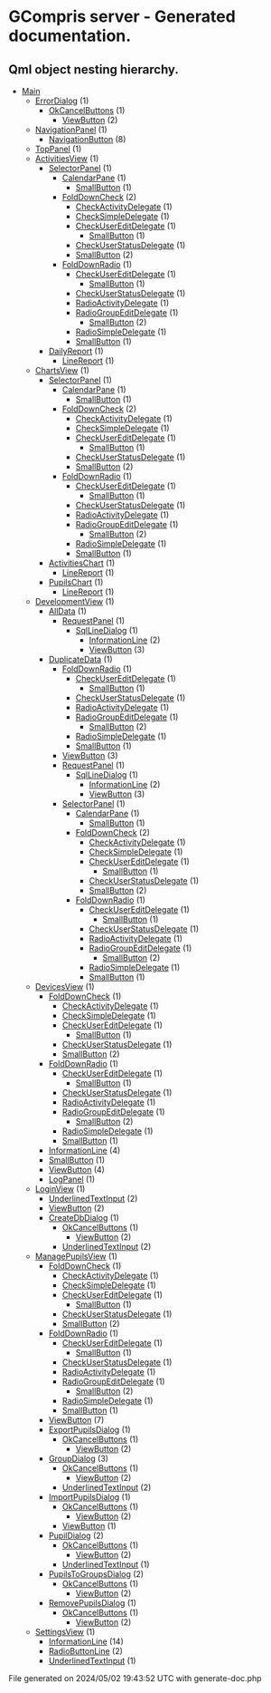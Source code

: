 # GCompris server - Generated documentation.
## Qml object nesting hierarchy.
  * [Main](.././Main.qml)
     * [ErrorDialog](.././dialogs/ErrorDialog.qml) (1)
         * [OkCancelButtons](.././components/OkCancelButtons.qml) (1)
             * [ViewButton](.././components/ViewButton.qml) (2)
     * [NavigationPanel](.././panels/NavigationPanel.qml) (1)
         * [NavigationButton](.././components/NavigationButton.qml) (8)
     * [TopPanel](.././panels/TopPanel.qml) (1)
     * [ActivitiesView](.././views/ActivitiesView.qml) (1)
         * [SelectorPanel](.././panels/SelectorPanel.qml) (1)
             * [CalendarPane](.././components/CalendarPane.qml) (1)
                 * [SmallButton](.././components/SmallButton.qml) (1)
             * [FoldDownCheck](.././components/FoldDownCheck.qml) (2)
                 * [CheckActivityDelegate](.././components/CheckActivityDelegate.qml) (1)
                 * [CheckSimpleDelegate](.././components/CheckSimpleDelegate.qml) (1)
                 * [CheckUserEditDelegate](.././components/CheckUserEditDelegate.qml) (1)
                     * [SmallButton](.././components/SmallButton.qml) (1)
                 * [CheckUserStatusDelegate](.././components/CheckUserStatusDelegate.qml) (1)
                 * [SmallButton](.././components/SmallButton.qml) (2)
             * [FoldDownRadio](.././components/FoldDownRadio.qml) (1)
                 * [CheckUserEditDelegate](.././components/CheckUserEditDelegate.qml) (1)
                     * [SmallButton](.././components/SmallButton.qml) (1)
                 * [CheckUserStatusDelegate](.././components/CheckUserStatusDelegate.qml) (1)
                 * [RadioActivityDelegate](.././components/RadioActivityDelegate.qml) (1)
                 * [RadioGroupEditDelegate](.././components/RadioGroupEditDelegate.qml) (1)
                     * [SmallButton](.././components/SmallButton.qml) (2)
                 * [RadioSimpleDelegate](.././components/RadioSimpleDelegate.qml) (1)
                 * [SmallButton](.././components/SmallButton.qml) (1)
         * [DailyReport](../views/details/DailyReport.qml) (1)
             * [LineReport](../views/details/LineReport.qml) (1)
     * [ChartsView](.././views/ChartsView.qml) (1)
         * [SelectorPanel](.././panels/SelectorPanel.qml) (1)
             * [CalendarPane](.././components/CalendarPane.qml) (1)
                 * [SmallButton](.././components/SmallButton.qml) (1)
             * [FoldDownCheck](.././components/FoldDownCheck.qml) (2)
                 * [CheckActivityDelegate](.././components/CheckActivityDelegate.qml) (1)
                 * [CheckSimpleDelegate](.././components/CheckSimpleDelegate.qml) (1)
                 * [CheckUserEditDelegate](.././components/CheckUserEditDelegate.qml) (1)
                     * [SmallButton](.././components/SmallButton.qml) (1)
                 * [CheckUserStatusDelegate](.././components/CheckUserStatusDelegate.qml) (1)
                 * [SmallButton](.././components/SmallButton.qml) (2)
             * [FoldDownRadio](.././components/FoldDownRadio.qml) (1)
                 * [CheckUserEditDelegate](.././components/CheckUserEditDelegate.qml) (1)
                     * [SmallButton](.././components/SmallButton.qml) (1)
                 * [CheckUserStatusDelegate](.././components/CheckUserStatusDelegate.qml) (1)
                 * [RadioActivityDelegate](.././components/RadioActivityDelegate.qml) (1)
                 * [RadioGroupEditDelegate](.././components/RadioGroupEditDelegate.qml) (1)
                     * [SmallButton](.././components/SmallButton.qml) (2)
                 * [RadioSimpleDelegate](.././components/RadioSimpleDelegate.qml) (1)
                 * [SmallButton](.././components/SmallButton.qml) (1)
         * [ActivitiesChart](../views/charts/ActivitiesChart.qml) (1)
             * [LineReport](../views/details/LineReport.qml) (1)
         * [PupilsChart](../views/charts/PupilsChart.qml) (1)
             * [LineReport](../views/details/LineReport.qml) (1)
     * [DevelopmentView](.././views/DevelopmentView.qml) (1)
         * [AllData](../views/datas/AllData.qml) (1)
             * [RequestPanel](.././panels/RequestPanel.qml) (1)
                 * [SqlLineDialog](.././dialogs/SqlLineDialog.qml) (1)
                     * [InformationLine](.././components/InformationLine.qml) (2)
                     * [ViewButton](.././components/ViewButton.qml) (3)
         * [DuplicateData](../views/datas/DuplicateData.qml) (1)
             * [FoldDownRadio](.././components/FoldDownRadio.qml) (1)
                 * [CheckUserEditDelegate](.././components/CheckUserEditDelegate.qml) (1)
                     * [SmallButton](.././components/SmallButton.qml) (1)
                 * [CheckUserStatusDelegate](.././components/CheckUserStatusDelegate.qml) (1)
                 * [RadioActivityDelegate](.././components/RadioActivityDelegate.qml) (1)
                 * [RadioGroupEditDelegate](.././components/RadioGroupEditDelegate.qml) (1)
                     * [SmallButton](.././components/SmallButton.qml) (2)
                 * [RadioSimpleDelegate](.././components/RadioSimpleDelegate.qml) (1)
                 * [SmallButton](.././components/SmallButton.qml) (1)
             * [ViewButton](.././components/ViewButton.qml) (3)
             * [RequestPanel](.././panels/RequestPanel.qml) (1)
                 * [SqlLineDialog](.././dialogs/SqlLineDialog.qml) (1)
                     * [InformationLine](.././components/InformationLine.qml) (2)
                     * [ViewButton](.././components/ViewButton.qml) (3)
             * [SelectorPanel](.././panels/SelectorPanel.qml) (1)
                 * [CalendarPane](.././components/CalendarPane.qml) (1)
                     * [SmallButton](.././components/SmallButton.qml) (1)
                 * [FoldDownCheck](.././components/FoldDownCheck.qml) (2)
                     * [CheckActivityDelegate](.././components/CheckActivityDelegate.qml) (1)
                     * [CheckSimpleDelegate](.././components/CheckSimpleDelegate.qml) (1)
                     * [CheckUserEditDelegate](.././components/CheckUserEditDelegate.qml) (1)
                         * [SmallButton](.././components/SmallButton.qml) (1)
                     * [CheckUserStatusDelegate](.././components/CheckUserStatusDelegate.qml) (1)
                     * [SmallButton](.././components/SmallButton.qml) (2)
                 * [FoldDownRadio](.././components/FoldDownRadio.qml) (1)
                     * [CheckUserEditDelegate](.././components/CheckUserEditDelegate.qml) (1)
                         * [SmallButton](.././components/SmallButton.qml) (1)
                     * [CheckUserStatusDelegate](.././components/CheckUserStatusDelegate.qml) (1)
                     * [RadioActivityDelegate](.././components/RadioActivityDelegate.qml) (1)
                     * [RadioGroupEditDelegate](.././components/RadioGroupEditDelegate.qml) (1)
                         * [SmallButton](.././components/SmallButton.qml) (2)
                     * [RadioSimpleDelegate](.././components/RadioSimpleDelegate.qml) (1)
                     * [SmallButton](.././components/SmallButton.qml) (1)
     * [DevicesView](.././views/DevicesView.qml) (1)
         * [FoldDownCheck](.././components/FoldDownCheck.qml) (1)
             * [CheckActivityDelegate](.././components/CheckActivityDelegate.qml) (1)
             * [CheckSimpleDelegate](.././components/CheckSimpleDelegate.qml) (1)
             * [CheckUserEditDelegate](.././components/CheckUserEditDelegate.qml) (1)
                 * [SmallButton](.././components/SmallButton.qml) (1)
             * [CheckUserStatusDelegate](.././components/CheckUserStatusDelegate.qml) (1)
             * [SmallButton](.././components/SmallButton.qml) (2)
         * [FoldDownRadio](.././components/FoldDownRadio.qml) (1)
             * [CheckUserEditDelegate](.././components/CheckUserEditDelegate.qml) (1)
                 * [SmallButton](.././components/SmallButton.qml) (1)
             * [CheckUserStatusDelegate](.././components/CheckUserStatusDelegate.qml) (1)
             * [RadioActivityDelegate](.././components/RadioActivityDelegate.qml) (1)
             * [RadioGroupEditDelegate](.././components/RadioGroupEditDelegate.qml) (1)
                 * [SmallButton](.././components/SmallButton.qml) (2)
             * [RadioSimpleDelegate](.././components/RadioSimpleDelegate.qml) (1)
             * [SmallButton](.././components/SmallButton.qml) (1)
         * [InformationLine](.././components/InformationLine.qml) (4)
         * [SmallButton](.././components/SmallButton.qml) (1)
         * [ViewButton](.././components/ViewButton.qml) (4)
         * [LogPanel](.././panels/LogPanel.qml) (1)
     * [LoginView](.././views/LoginView.qml) (1)
         * [UnderlinedTextInput](.././components/UnderlinedTextInput.qml) (2)
         * [ViewButton](.././components/ViewButton.qml) (2)
         * [CreateDbDialog](.././dialogs/CreateDbDialog.qml) (1)
             * [OkCancelButtons](.././components/OkCancelButtons.qml) (1)
                 * [ViewButton](.././components/ViewButton.qml) (2)
             * [UnderlinedTextInput](.././components/UnderlinedTextInput.qml) (2)
     * [ManagePupilsView](.././views/ManagePupilsView.qml) (1)
         * [FoldDownCheck](.././components/FoldDownCheck.qml) (1)
             * [CheckActivityDelegate](.././components/CheckActivityDelegate.qml) (1)
             * [CheckSimpleDelegate](.././components/CheckSimpleDelegate.qml) (1)
             * [CheckUserEditDelegate](.././components/CheckUserEditDelegate.qml) (1)
                 * [SmallButton](.././components/SmallButton.qml) (1)
             * [CheckUserStatusDelegate](.././components/CheckUserStatusDelegate.qml) (1)
             * [SmallButton](.././components/SmallButton.qml) (2)
         * [FoldDownRadio](.././components/FoldDownRadio.qml) (1)
             * [CheckUserEditDelegate](.././components/CheckUserEditDelegate.qml) (1)
                 * [SmallButton](.././components/SmallButton.qml) (1)
             * [CheckUserStatusDelegate](.././components/CheckUserStatusDelegate.qml) (1)
             * [RadioActivityDelegate](.././components/RadioActivityDelegate.qml) (1)
             * [RadioGroupEditDelegate](.././components/RadioGroupEditDelegate.qml) (1)
                 * [SmallButton](.././components/SmallButton.qml) (2)
             * [RadioSimpleDelegate](.././components/RadioSimpleDelegate.qml) (1)
             * [SmallButton](.././components/SmallButton.qml) (1)
         * [ViewButton](.././components/ViewButton.qml) (7)
         * [ExportPupilsDialog](.././dialogs/ExportPupilsDialog.qml) (1)
             * [OkCancelButtons](.././components/OkCancelButtons.qml) (1)
                 * [ViewButton](.././components/ViewButton.qml) (2)
         * [GroupDialog](.././dialogs/GroupDialog.qml) (3)
             * [OkCancelButtons](.././components/OkCancelButtons.qml) (1)
                 * [ViewButton](.././components/ViewButton.qml) (2)
             * [UnderlinedTextInput](.././components/UnderlinedTextInput.qml) (2)
         * [ImportPupilsDialog](.././dialogs/ImportPupilsDialog.qml) (1)
             * [OkCancelButtons](.././components/OkCancelButtons.qml) (1)
                 * [ViewButton](.././components/ViewButton.qml) (2)
             * [ViewButton](.././components/ViewButton.qml) (1)
         * [PupilDialog](.././dialogs/PupilDialog.qml) (2)
             * [OkCancelButtons](.././components/OkCancelButtons.qml) (1)
                 * [ViewButton](.././components/ViewButton.qml) (2)
             * [UnderlinedTextInput](.././components/UnderlinedTextInput.qml) (1)
         * [PupilsToGroupsDialog](.././dialogs/PupilsToGroupsDialog.qml) (2)
             * [OkCancelButtons](.././components/OkCancelButtons.qml) (1)
                 * [ViewButton](.././components/ViewButton.qml) (2)
         * [RemovePupilsDialog](.././dialogs/RemovePupilsDialog.qml) (1)
             * [OkCancelButtons](.././components/OkCancelButtons.qml) (1)
                 * [ViewButton](.././components/ViewButton.qml) (2)
     * [SettingsView](.././views/SettingsView.qml) (1)
         * [InformationLine](.././components/InformationLine.qml) (14)
         * [RadioButtonLine](.././components/RadioButtonLine.qml) (2)
         * [UnderlinedTextInput](.././components/UnderlinedTextInput.qml) (1)

File generated on 2024/05/02 19:43:52 UTC with generate-doc.php

